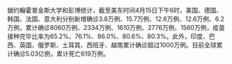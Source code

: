 据约翰霍普金斯大学和彭博统计，截至美东时间4月15日下午6时，美国、德国、韩国、法国、意大利分别新增确诊3.8万例、15.7万例、12.6万例、12.6万例、6.2万例，累计确诊8060万例、2334万例、1610万例、2776万例、1560万例，疫苗接种完毕比率为65.2%、76.1%、86.0%、80.6%、80.3%。此外，印度、巴西、英国、俄罗斯、土耳其、西班牙、越南累计确诊超过1000万例。目前全球累计确诊5.03亿例，累计死亡619万例。